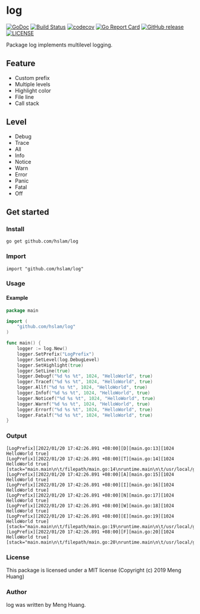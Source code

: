 # log
[![GoDoc](https://godoc.org/github.com/hslam/log?status.svg)](https://godoc.org/github.com/hslam/log)
[![Build Status](https://github.com/hslam/log/workflows/build/badge.svg)](https://github.com/hslam/log/actions)
[![codecov](https://codecov.io/gh/hslam/log/branch/master/graph/badge.svg)](https://codecov.io/gh/hslam/log)
[![Go Report Card](https://goreportcard.com/badge/github.com/hslam/log?v=7e100)](https://goreportcard.com/report/github.com/hslam/log)
[![GitHub release](https://img.shields.io/github/release/hslam/log.svg)](https://github.com/hslam/log/releases/latest)
[![LICENSE](https://img.shields.io/github/license/hslam/log.svg?style=flat-square)](https://github.com/hslam/log/blob/master/LICENSE)

Package log implements multilevel logging.

## Feature
* Custom prefix
* Multiple levels
* Highlight color
* File line
* Call stack

## Level
* Debug
* Trace
* All
* Info
* Notice
* Warn
* Error
* Panic
* Fatal
* Off

## Get started

### Install
```
go get github.com/hslam/log
```
### Import
```
import "github.com/hslam/log"
```
### Usage
#### Example
```go
package main

import (
	"github.com/hslam/log"
)

func main() {
	logger := log.New()
	logger.SetPrefix("LogPrefix")
	logger.SetLevel(log.DebugLevel)
	logger.SetHighlight(true)
	logger.SetLine(true)
	logger.Debugf("%d %s %t", 1024, "HelloWorld", true)
	logger.Tracef("%d %s %t", 1024, "HelloWorld", true)
	logger.Allf("%d %s %t", 1024, "HelloWorld", true)
	logger.Infof("%d %s %t", 1024, "HelloWorld", true)
	logger.Noticef("%d %s %t", 1024, "HelloWorld", true)
	logger.Warnf("%d %s %t", 1024, "HelloWorld", true)
	logger.Errorf("%d %s %t", 1024, "HelloWorld", true)
	logger.Fatalf("%d %s %t", 1024, "HelloWorld", true)
}
```

### Output
```
[LogPrefix][2022/01/20 17:42:26.891 +08:00][D][main.go:13][1024 HelloWorld true]
[LogPrefix][2022/01/20 17:42:26.891 +08:00][T][main.go:14][1024 HelloWorld true][stack="main.main\n\t/filepath/main.go:14\nruntime.main\n\t/usr/local/go/src/runtime/proc.go:225"]
[LogPrefix][2022/01/20 17:42:26.891 +08:00][A][main.go:15][1024 HelloWorld true]
[LogPrefix][2022/01/20 17:42:26.891 +08:00][I][main.go:16][1024 HelloWorld true]
[LogPrefix][2022/01/20 17:42:26.891 +08:00][N][main.go:17][1024 HelloWorld true]
[LogPrefix][2022/01/20 17:42:26.891 +08:00][W][main.go:18][1024 HelloWorld true]
[LogPrefix][2022/01/20 17:42:26.891 +08:00][E][main.go:19][1024 HelloWorld true][stack="main.main\n\t/filepath/main.go:19\nruntime.main\n\t/usr/local/go/src/runtime/proc.go:225"]
[LogPrefix][2022/01/20 17:42:26.891 +08:00][F][main.go:20][1024 HelloWorld true][stack="main.main\n\t/filepath/main.go:20\nruntime.main\n\t/usr/local/go/src/runtime/proc.go:225"]
```

### License
This package is licensed under a MIT license (Copyright (c) 2019 Meng Huang)

### Author
log was written by Meng Huang.
